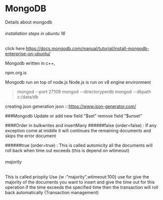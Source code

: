 # MongoDB
Details about mongodb

###### installation steps in ubuntu 16

click here https://docs.mongodb.com/manual/tutorial/install-mongodb-enterprise-on-ubuntu/

Mongodb written in c++,


npm.org.is 

Mongodb run on top of node.js
Node.js is run on v8 engine environment

> mongod --port
27109
> mongod --directoryperdb
>mongod --dbpath c:/data/db

creating json generation json  :::https://www.json-generator.com/

###Mongodb Update or add new field "$set"  remove field "$unset"

####Order in bulkwrites and insertMany
######false (order=false) : 
If any exception come at middle it will continues the remaining documents and skips the error document

######true (order=true) :
This is called automicity all the documents will roll back when time out exceeds (this is depend on wtimeout)

###### majority
This is called priopity
Use {w :"majority",wtimeout:100} use for give the majority of the documents you want to insert and give the time out for this operation
if the time exceeds the specified time then the transaction will roll back automatically (Transaction management)

